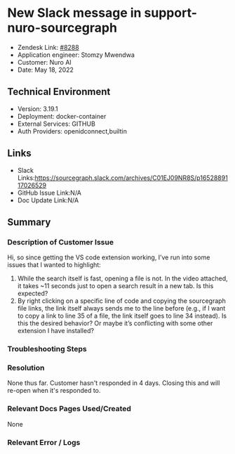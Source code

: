 # New Slack message in support-nuro-sourcegraph <!-- Ticket Title  Hint: include keywords to make it searchable -->

- Zendesk Link: [#8288](https://sourcegraph.zendesk.com/agent/tickets/8288)
- Application engineer: Stomzy Mwendwa
- Customer: Nuro AI <!-- Redact if this contains personally identifying information -->
- Date: May 18, 2022

<!-- Data populated from integration, speak to Ben Gordon or Michael Bali if not working -->
<!-- During Internal team trial, fill missing data manually (we are waiting for all data to sync) -->

## Technical Environment
- Version: 3.19.1​
- Deployment: docker-container
- External Services: GITHUB
- Auth Providers: openidconnect,builtin


## Links
<!-- Data for application engineer manual entry -->
- Slack Links:https://sourcegraph.slack.com/archives/C01EJ09NR8S/p1652889117026529 
- GitHub Issue Link:N/A 
- Doc Update Link:N/A

## Summary
### Description of Customer Issue
Hi, so since getting the VS code extension working, I’ve run into some issues that I wanted to highlight:
1. While the search itself is fast, opening a file is not. In the video attached, it takes ~11 seconds just to open a search result in a new tab. Is this expected?
2. By right clicking on a specific line of code and copying the sourcegraph file links, the link itself always sends me to the line before (e.g., if I want to copy a link to line 35 of a file, the link itself goes to line 34 instead). Is this the desired behavior? Or maybe it’s conflicting with some other extension I have installed?
### Troubleshooting Steps

### Resolution
None thus far. Customer hasn't responded in 4 days. Closing this and will re-open when it's responded to.
### Relevant Docs Pages Used/Created
None
### Relevant Error / Logs
<!-- Please redact keys, tokens, and personal identifying information -->
